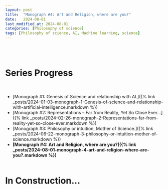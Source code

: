 ```yaml
---
layout: post
title:  "Monograph #4: Art and Religion, where are you?"
date:   2024-08-01
last_modified_at: 2024-08-01
categories: [Philosophy of science]
tags: [Philosophy of science, AI, Machine learning, science]
---
```


<br/><br/>
# Series Progress
<br/>

- [Monograph #1: Genesis of Science and relationship with AI.]({% link _posts/2024-01-03-monograph-1-Genesis-of-science-and-relationship-with-artificial-intelligence.markdown %})
- [Monograph #2: Representations – Far from Reality, Yet So Close Ever…]({% link _posts/2024-02-26-monograph-2-Representations-far-from-reality-yet-so-close-ever.markdown %})
- [Monograph #3: Philosophy or intuition, Mother of Science.]({% link _posts/2024-06-22-monograph-3-philosophy-or-intuition-mother-of-science.markdown %})
- <strong>[Monograph #4: Art and Religion, where are you?]({% link _posts/2024-08-01-monograph-4-art-and-religion-where-are-you?.markdown %})</strong>
<br/><br/>


# In Construction...
<br/>

